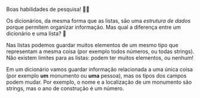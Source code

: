 Boas habilidades de pesquisa! :mag_right::wink: 

Os dicionários, da mesma forma que as listas, são uma _estrutura de dados_ porque permitem organizar informação. Mas qual a diferença entre um dicionário e uma lista? :thinking:

Nas listas podemos guardar muitos elementos de um mesmo tipo que representam a mesma coisa (por exemplo todos números, ou todas strings). Não existem limites para as listas: podem ter muitos elementos, ou nenhum!

Em um dicionário vamos guardar informação relacionada a uma única coisa (por exemplo **um** monumento ou **uma** pessoa), mas os tipos dos campos podem mudar. Por exemplo, o nome e a localização de um monumento são strings, mas o ano de construção é um número.
